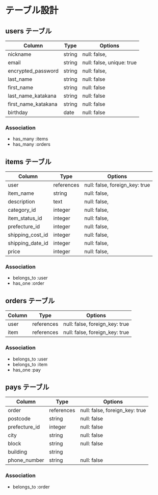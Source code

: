 # テーブル設計

## users テーブル

| Column             | Type   | Options                  |
| ------------------ | ------ | ------------------------ |
| nickname           | string | null: false,             |
| email              | string | null: false, unique: true|
| encrypted_password | string | null: false,             |
| last_name          | string | null: false              |
| first_name         | string | null: false              |
| last_name_katakana | string | null: false              |
| first_name_katakana| string | null: false              |
| birthday           | date   | null: false              |

### Association

- has_many :items
- has_many :orders

## items テーブル

| Column          | Type       | Options                       |
| ----------------| ---------- | ----------------------------- |
| user            | references | null: false, foreign_key: true|
| item_name       | string     | null: false,                  |
| description     | text       | null: false,                  |
| category_id     | integer    | null: false,                  |
| item_status_id  | integer    | null: false,                  |
| prefecture_id   | integer    | null: false,                  |
| shipping_cost_id| integer    | null: false,                  |
| shipping_date_id| integer    | null: false,                  |
| price           | integer    | null: false,                  |
### Association

- belongs_to :user
- has_one :order

## orders テーブル

| Column    | Type       | Options                        |
| --------- | ---------- | ------------------------------ |
| user      | references | null: false, foreign_key: true |
| item      | references | null: false, foreign_key: true |

### Association

- belongs_to :user
- belongs_to :item
- has_one :pay

## pays テーブル

| Column        | Type       | Options                       |
| ------------- | --------   | ----------------------------  |
| order         | references |null: false, foreign_key: true |
| postcode      | string     |null: false                    |
| prefecture_id | integer    |null: false                    |
| city          | string     |null: false                    |
| block         | string     |null: false                    |
| building      | string     |                               |
| phone_number  | string     |null: false                    |

### Association

- belongs_to :order
